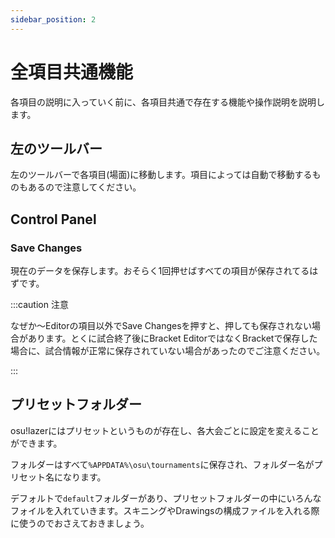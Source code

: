 ```yaml
---
sidebar_position: 2
---
```


# 全項目共通機能

各項目の説明に入っていく前に、各項目共通で存在する機能や操作説明を説明します。

## 左のツールバー

左のツールバーで各項目(場面)に移動します。項目によっては自動で移動するものもあるので注意してください。

## Control Panel

### Save Changes

現在のデータを保存します。おそらく1回押せばすべての項目が保存されてるはずです。

:::caution 注意

なぜか～Editorの項目以外でSave Changesを押すと、押しても保存されない場合があります。とくに試合終了後にBracket EditorではなくBracketで保存した場合に、試合情報が正常に保存されていない場合があったのでご注意ください。

:::

## プリセットフォルダー

osu!lazerにはプリセットというものが存在し、各大会ごとに設定を変えることができます。

フォルダーはすべて`%APPDATA%\osu\tournaments`に保存され、フォルダー名がプリセット名になります。

デフォルトで`default`フォルダーがあり、プリセットフォルダーの中にいろんなフォイルを入れていきます。スキニングやDrawingsの構成ファイルを入れる際に使うのでおさえておきましょう。
